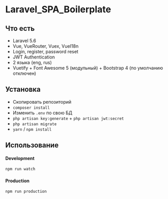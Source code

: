 # Laravel_SPA_Boilerplate

## Что есть
- Laravel 5.6
- Vue, VueRouter, Vuex, VueI18n
- Login, register, password reset
- JWT Authentication 
- 2 языка (eng, rus)
- Vuetify + Font Awesome 5 (модульный) + Bootstrap 4 (по умолчанию отключен)

## Установка

- Скопировать репозиторий
- `composer install`
- Изменить `.env` по свою БД
- `php artisan key:generate` + `php artisan jwt:secret`
- `php artisan migrate`
- `yarn` / `npm install`

## Использование

#### Development

```bash
npm run watch
```
#### Production

```bash
npm run production
```
